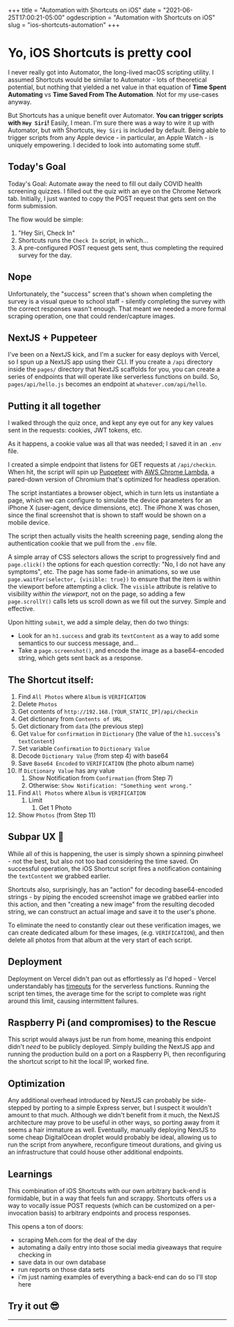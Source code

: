 +++
title = "Automation with Shortcuts on iOS"
date = "2021-06-25T17:00:21-05:00"
ogdescription = "Automation with Shortcuts on iOS"
slug = "ios-shortcuts-automation"
+++

# Yo, iOS Shortcuts is pretty cool

I never really got into Automator, the long-lived macOS scripting utility. I assumed Shortcuts would be similar to Automator - lots of theoretical potential, but nothing that yielded a net value in that equation of **Time Spent Automating** vs **Time Saved From The Automation**. Not for my use-cases anyway.

But Shortcuts has a unique benefit over Automator. **You can trigger scripts with `Hey Siri`!** Easily, I mean. I'm sure there was a way to wire it up with Automator, but with Shortcuts, `Hey Siri` is included by default. Being able to trigger scripts from any Apple device - in particular, an Apple Watch - is uniquely empowering. I decided to look into automating some stuff.

## **Today's Goal**

Today's Goal: Automate away the need to fill out daily COVID health screening quizzes. I filled out the quiz with an eye on the Chrome Network tab. Initially, I just wanted to copy the POST request that gets sent on the form submission. 

The flow would be simple:

1. "Hey Siri, Check In"
2. Shortcuts runs the `Check In` script, in which...
3. A pre-configured POST request gets sent, thus completing the required survey for the day.

## Nope

Unfortunately, the "success" screen that's shown when completing the survey is a visual queue to school staff - silently completing the survey with the correct responses wasn't enough. That meant we needed a more formal scraping operation, one that could render/capture images.


## NextJS + Puppeteer

I've been on a NextJS kick, and I'm a sucker for easy deploys with Vercel, so I spun up a NextJS app using their CLI. If you create a `/api` directory inside the `pages/` directory that NextJS scaffolds for you, you can create a series of endpoints that will operate like serverless functions on build. So, `pages/api/hello.js` becomes an endpoint at `whatever.com/api/hello`.

## Putting it all together

I walked through the quiz once, and kept any eye out for any key values sent in the requests: cookies, JWT tokens, etc.

As it happens, a cookie value was all that was needed; I saved it in an `.env` file.

I created a simple endpoint that listens for GET requests at `/api/checkin`. When hit, the script will spin up [Puppeteer](https://github.com/puppeteer/puppeteer) with [AWS Chrome Lambda](https://www.npmjs.com/package/chrome-aws-lambda), a pared-down version of Chromium that's optimized for headless operation.

The script instantiates a browser object, which in turn lets us instantiate a page, which we can configure to simulate the device parameters for an iPhone X (user-agent, device dimensions, etc). The iPhone X was chosen, since the final screenshot that is shown to staff would be shown on a mobile device. 

The script then actually visits the health screening page, sending along the authentication cookie that we pull from the `.env` file.

A simple array of CSS selectors allows the script to progressively find and `page.click()` the options for each question correctly: "No, I do not have any symptoms", etc. The page has some fade-in animations, so we use `page.waitFor(selector, {visible: true})` to ensure that the item is within the viewport before attempting a click. The `visible` attribute is relative to visibility _within the viewport_, not on the page, so adding a few `page.scrollY()` calls lets us scroll down as we fill out the survey. Simple and effective.

Upon hitting `submit`, we add a simple delay, then do two things:
- Look for an `h1.success` and grab its `textContent` as a way to add some semantics to our success message, and...
- Take a `page.screenshot()`, and encode the image as a base64-encoded string, which gets sent back as a response.

## The Shortcut itself:

1. Find `All Photos` where `Album` is `VERIFICATION`
2. Delete `Photos`
3. Get contents of `http://192.168.[YOUR_STATIC_IP]/api/checkin`
4. Get dictionary from `Contents of URL`
5. Get dictionary from `data` (the previous step)
6. Get `Value` for `confirmation` in `Dictionary` (the value of the `h1.success`'s  `textContent`)
7. Set variable `Confirmation` to `Dictionary Value`
8. Decode `Dictionary Value` (from step 4) with base64
9. Save `Base64 Encoded` to `VERIFICATION` (the photo album name)
10. If `Dictionary Value` has any value
    1.  Show Notification from `Confirmation` (from Step 7)
    2.  Otherwise: `Show Notification: "Something went wrong."`
11. Find `All Photos` where `Album` is `VERIFICATION`
    1.  Limit
        1.  Get 1 Photo
12. Show `Photos` (from Step 11)

## Subpar UX :shrug:

While all of this is happening, the user is simply shown a spinning pinwheel - not the best, but also not too bad considering the time saved. On successful operation, the iOS Shortcut script fires a notification containing the `textContent` we grabbed earlier. 

Shortcuts also, surprisingly, has an "action" for decoding base64-encoded strings - by piping the encoded screenshot image we grabbed earlier into this action, and then "creating a new image" from the resulting decoded string, we can construct an actual image and save it to the user's phone.

To eliminate the need to constantly clear out these verification images, we can create dedicated album for these images, (e.g. `VERIFICATION`), and then delete all photos from that album at the very start of each script. 

## Deployment

Deployment on Vercel didn't pan out as effortlessly as I'd hoped - Vercel understandably has [timeouts](https://vercel.com/docs/concepts/limits/overview#general-limits) for the serverless functions. Running the script ten times, the average time for the script to complete was right around this limit, causing intermittent failures.

## Raspberry Pi (and compromises) to the Rescue

This script would always just be run from home, meaning this endpoint didn't _need_ to be publicly deployed. Simply building the NextJS app and running the production build on a port on a Raspberry Pi, then reconfiguring the shortcut script to hit the local IP, worked fine.

## Optimization

Any additional overhead introduced by NextJS can probably be side-stepped by porting to a simple Express server, but I suspect it wouldn't amount to that much. Although we didn't benefit from it much, the NextJS architecture may prove to be useful in other ways, so porting away from it seems a hair immature as well. Eventually, manually deploying NextJS to some cheap DigitalOcean droplet would probably be ideal, allowing us to run the script from anywhere, reconfigure timeout durations, and giving us an infrastructure that could house other additional endpoints.

## Learnings

This combination of iOS Shortcuts with our own arbitrary back-end is formidable, but in a way that feels fun and scrappy. Shortcuts offers us a way to vocally issue POST requests (which can be customized on a per-invocation basis) to arbitrary endpoints and process responses. 

This opens a ton of doors:
- scraping Meh.com for the deal of the day
- automating a daily entry into those social media giveaways that require checking in
- save data in our own database
- run reports on those data sets
- i'm just naming examples of everything a back-end can do so I'll stop here 

## Try it out :sunglasses:
---
